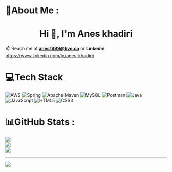 
# 💫About Me :
<h1 align="center">Hi 👋, I'm Anes khadiri</h1>


📫 Reach me at **anes1999@live.ca** or **Linkedin** https://www.linkedin.com/in/anes-khadiri/

# 💻Tech Stack
![AWS](https://img.shields.io/badge/AWS-%23FF9900.svg?style=for-the-badge&logo=amazon-aws&logoColor=white) ![Spring](https://img.shields.io/badge/spring-%236DB33F.svg?style=for-the-badge&logo=spring&logoColor=white) ![Apache Maven](https://img.shields.io/badge/Apache%20Maven-C71A36?style=for-the-badge&logo=Apache%20Maven&logoColor=white) ![MySQL](https://img.shields.io/badge/mysql-%2300f.svg?style=for-the-badge&logo=mysql&logoColor=white) ![Postman](https://img.shields.io/badge/Postman-FF6C37?style=for-the-badge&logo=postman&logoColor=white) ![Java](https://img.shields.io/badge/java-%23ED8B00.svg?style=for-the-badge&logo=java&logoColor=white) ![JavaScript](https://img.shields.io/badge/javascript-%23323330.svg?style=for-the-badge&logo=javascript&logoColor=%23F7DF1E) ![HTML5](https://img.shields.io/badge/html5-%23E34F26.svg?style=for-the-badge&logo=html5&logoColor=white) ![CSS3](https://img.shields.io/badge/css3-%231572B6.svg?style=for-the-badge&logo=css3&logoColor=white)
# 📊GitHub Stats :
![](https://github-readme-stats.vercel.app/api?username=KA-devl&theme=radical&hide_border=false&include_all_commits=false&count_private=false)<br/>
![](https://github-readme-streak-stats.herokuapp.com/?user=KA-devl&theme=radical&hide_border=false)<br/>
![](https://github-readme-stats.vercel.app/api/top-langs/?username=KA-devl&theme=radical&hide_border=false&include_all_commits=false&count_private=false&layout=compact)

---
[![](https://visitcount.itsvg.in/api?id=kamalvinjamoori&icon=0&color=0)](https://visitcount.itsvg.in)
